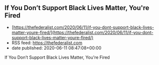 ## If You Don’t Support Black Lives Matter, You're Fired
 - [https://thefederalist.com/2020/06/11/if-you-dont-support-black-lives-matter-youre-fired/](https://thefederalist.com/2020/06/11/if-you-dont-support-black-lives-matter-youre-fired/)
 - RSS feed: https://thefederalist.com
 - date published: 2020-06-11 08:47:08+00:00

If You Don’t Support Black Lives Matter, You're Fired

